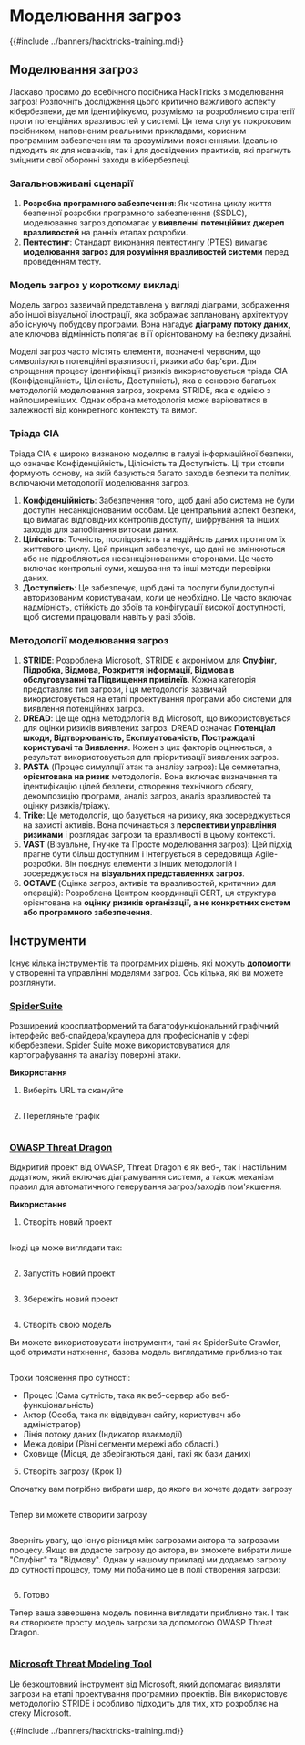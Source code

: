 # Моделювання загроз

{{#include ../banners/hacktricks-training.md}}

## Моделювання загроз

Ласкаво просимо до всебічного посібника HackTricks з моделювання загроз! Розпочніть дослідження цього критично важливого аспекту кібербезпеки, де ми ідентифікуємо, розуміємо та розробляємо стратегії проти потенційних вразливостей у системі. Ця тема слугує покроковим посібником, наповненим реальними прикладами, корисним програмним забезпеченням та зрозумілими поясненнями. Ідеально підходить як для новачків, так і для досвідчених практиків, які прагнуть зміцнити свої оборонні заходи в кібербезпеці.

### Загальновживані сценарії

1. **Розробка програмного забезпечення**: Як частина циклу життя безпечної розробки програмного забезпечення (SSDLC), моделювання загроз допомагає у **виявленні потенційних джерел вразливостей** на ранніх етапах розробки.
2. **Пентестинг**: Стандарт виконання пентестингу (PTES) вимагає **моделювання загроз для розуміння вразливостей системи** перед проведенням тесту.

### Модель загроз у короткому викладі

Модель загроз зазвичай представлена у вигляді діаграми, зображення або іншої візуальної ілюстрації, яка зображає заплановану архітектуру або існуючу побудову програми. Вона нагадує **діаграму потоку даних**, але ключова відмінність полягає в її орієнтованому на безпеку дизайні.

Моделі загроз часто містять елементи, позначені червоним, що символізують потенційні вразливості, ризики або бар'єри. Для спрощення процесу ідентифікації ризиків використовується тріада CIA (Конфіденційність, Цілісність, Доступність), яка є основою багатьох методологій моделювання загроз, зокрема STRIDE, яка є однією з найпоширеніших. Однак обрана методологія може варіюватися в залежності від конкретного контексту та вимог.

### Тріада CIA

Тріада CIA є широко визнаною моделлю в галузі інформаційної безпеки, що означає Конфіденційність, Цілісність та Доступність. Ці три стовпи формують основу, на якій базуються багато заходів безпеки та політик, включаючи методології моделювання загроз.

1. **Конфіденційність**: Забезпечення того, щоб дані або система не були доступні несанкціонованим особам. Це центральний аспект безпеки, що вимагає відповідних контролів доступу, шифрування та інших заходів для запобігання витокам даних.
2. **Цілісність**: Точність, послідовність та надійність даних протягом їх життєвого циклу. Цей принцип забезпечує, що дані не змінюються або не підробляються несанкціонованими сторонами. Це часто включає контрольні суми, хешування та інші методи перевірки даних.
3. **Доступність**: Це забезпечує, щоб дані та послуги були доступні авторизованим користувачам, коли це необхідно. Це часто включає надмірність, стійкість до збоїв та конфігурації високої доступності, щоб системи працювали навіть у разі збоїв.

### Методології моделювання загроз

1. **STRIDE**: Розроблена Microsoft, STRIDE є акронімом для **Спуфінг, Підробка, Відмова, Розкриття інформації, Відмова в обслуговуванні та Підвищення привілеїв**. Кожна категорія представляє тип загрози, і ця методологія зазвичай використовується на етапі проектування програми або системи для виявлення потенційних загроз.
2. **DREAD**: Це ще одна методологія від Microsoft, що використовується для оцінки ризиків виявлених загроз. DREAD означає **Потенціал шкоди, Відтворюваність, Експлуатованість, Постраждалі користувачі та Виявлення**. Кожен з цих факторів оцінюється, а результат використовується для пріоритизації виявлених загроз.
3. **PASTA** (Процес симуляції атак та аналізу загроз): Це семиетапна, **орієнтована на ризик** методологія. Вона включає визначення та ідентифікацію цілей безпеки, створення технічного обсягу, декомпозицію програми, аналіз загроз, аналіз вразливостей та оцінку ризиків/тріажу.
4. **Trike**: Це методологія, що базується на ризику, яка зосереджується на захисті активів. Вона починається з **перспективи управління ризиками** і розглядає загрози та вразливості в цьому контексті.
5. **VAST** (Візуальне, Гнучке та Просте моделювання загроз): Цей підхід прагне бути більш доступним і інтегрується в середовища Agile-розробки. Він поєднує елементи з інших методологій і зосереджується на **візуальних представленнях загроз**.
6. **OCTAVE** (Оцінка загроз, активів та вразливостей, критичних для операцій): Розроблена Центром координації CERT, ця структура орієнтована на **оцінку ризиків організації, а не конкретних систем або програмного забезпечення**.

## Інструменти

Існує кілька інструментів та програмних рішень, які можуть **допомогти** у створенні та управлінні моделями загроз. Ось кілька, які ви можете розглянути.

### [SpiderSuite](https://github.com/3nock/SpiderSuite)

Розширений кросплатформений та багатофункціональний графічний інтерфейс веб-спайдера/краулера для професіоналів у сфері кібербезпеки. Spider Suite може використовуватися для картографування та аналізу поверхні атаки.

**Використання**

1. Виберіть URL та скануйте

<figure><img src="../images/threatmodel_spidersuite_1.png" alt=""><figcaption></figcaption></figure>

2. Перегляньте графік

<figure><img src="../images/threatmodel_spidersuite_2.png" alt=""><figcaption></figcaption></figure>

### [OWASP Threat Dragon](https://github.com/OWASP/threat-dragon/releases)

Відкритий проект від OWASP, Threat Dragon є як веб-, так і настільним додатком, який включає діаграмування системи, а також механізм правил для автоматичного генерування загроз/заходів пом'якшення.

**Використання**

1. Створіть новий проект

<figure><img src="../images/create_new_project_1.jpg" alt=""><figcaption></figcaption></figure>

Іноді це може виглядати так:

<figure><img src="../images/1_threatmodel_create_project.jpg" alt=""><figcaption></figcaption></figure>

2. Запустіть новий проект

<figure><img src="../images/launch_new_project_2.jpg" alt=""><figcaption></figcaption></figure>

3. Збережіть новий проект

<figure><img src="../images/save_new_project.jpg" alt=""><figcaption></figcaption></figure>

4. Створіть свою модель

Ви можете використовувати інструменти, такі як SpiderSuite Crawler, щоб отримати натхнення, базова модель виглядатиме приблизно так

<figure><img src="../images/0_basic_threat_model.jpg" alt=""><figcaption></figcaption></figure>

Трохи пояснення про сутності:

- Процес (Сама сутність, така як веб-сервер або веб-функціональність)
- Актор (Особа, така як відвідувач сайту, користувач або адміністратор)
- Лінія потоку даних (Індикатор взаємодії)
- Межа довіри (Різні сегменти мережі або області.)
- Сховище (Місця, де зберігаються дані, такі як бази даних)

5. Створіть загрозу (Крок 1)

Спочатку вам потрібно вибрати шар, до якого ви хочете додати загрозу

<figure><img src="../images/3_threatmodel_chose-threat-layer.jpg" alt=""><figcaption></figcaption></figure>

Тепер ви можете створити загрозу

<figure><img src="../images/4_threatmodel_create-threat.jpg" alt=""><figcaption></figcaption></figure>

Зверніть увагу, що існує різниця між загрозами актора та загрозами процесу. Якщо ви додасте загрозу до актора, ви зможете вибрати лише "Спуфінг" та "Відмову". Однак у нашому прикладі ми додаємо загрозу до сутності процесу, тому ми побачимо це в полі створення загрози:

<figure><img src="../images/2_threatmodel_type-option.jpg" alt=""><figcaption></figcaption></figure>

6. Готово

Тепер ваша завершена модель повинна виглядати приблизно так. І так ви створюєте просту модель загрози за допомогою OWASP Threat Dragon.

<figure><img src="../images/threat_model_finished.jpg" alt=""><figcaption></figcaption></figure>

### [Microsoft Threat Modeling Tool](https://aka.ms/threatmodelingtool)

Це безкоштовний інструмент від Microsoft, який допомагає виявляти загрози на етапі проектування програмних проектів. Він використовує методологію STRIDE і особливо підходить для тих, хто розробляє на стеку Microsoft.


{{#include ../banners/hacktricks-training.md}}
